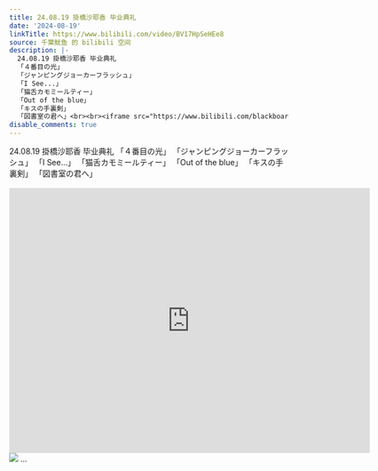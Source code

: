 ```yaml
---
title: 24.08.19 掛橋沙耶香 毕业典礼
date: '2024-08-19'
linkTitle: https://www.bilibili.com/video/BV17HpSeHEe8
source: 千葉鱿鱼 的 bilibili 空间
description: |-
  24.08.19 掛橋沙耶香 毕业典礼
  「４番目の光」
  「ジャンピングジョーカーフラッシュ」
  「I See...」
  「猫舌カモミールティー」
  「Out of the blue」
  「キスの手裏剣」
  「図書室の君へ」<br><br><iframe src="https://www.bilibili.com/blackboard/html5mobileplayer.html?aid=112989298495048&amp;high_quality=1&amp;autoplay=0" width="650" height="477" scrolling="no" border="0" frameborder="no" framespacing="0" allowfullscreen="true" referrerpolicy="no-referrer"></iframe><br><img src="http://i2.hdslb.com/bfs/archive/21e79b141e63615adc14e5acf538a8452c3a2367.jpg" referrerpolicy="no-referrer"> ...
disable_comments: true
---
```

24.08.19 掛橋沙耶香 毕业典礼
「４番目の光」
「ジャンピングジョーカーフラッシュ」
「I See...」
「猫舌カモミールティー」
「Out of the blue」
「キスの手裏剣」
「図書室の君へ」<br><br><iframe src="https://www.bilibili.com/blackboard/html5mobileplayer.html?aid=112989298495048&amp;high_quality=1&amp;autoplay=0" width="650" height="477" scrolling="no" border="0" frameborder="no" framespacing="0" allowfullscreen="true" referrerpolicy="no-referrer"></iframe><br><img src="http://i2.hdslb.com/bfs/archive/21e79b141e63615adc14e5acf538a8452c3a2367.jpg" referrerpolicy="no-referrer"> ...